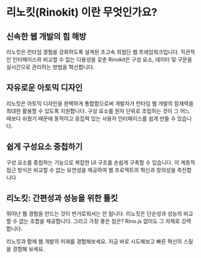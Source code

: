 # 리노킷(Rinokit) 이란 무엇인가요?

## 신속한 웹 개발의 힘 해방

리노킷은 런타임 경험을 강화하도록 설계된 초고속 최첨단 웹 프레임워크입니다.
직관적인 인터페이스와 비교할 수 없는 다용성을 갖춘 Rinokit은 구성 요소, 데이터 및 구문을 실시간으로 관리하는 방법을 혁신합니다.

## 자유로운 아토믹 디자인

리노킷은 아토믹 디자인을 완벽하게 통합함으로써 개발자가 런타임 웹 개발의 잠재력을 최대한 활용할 수 있도록 지원합니다.
구성 요소를 원자 단위로 조립하는 것이 그 어느 때보다 쉬웠기 때문에 동적이고 응집력 있는 사용자 인터페이스를 쉽게 만들 수 있습니다.

## 쉽게 구성요소 중첩하기

구성 요소를 중첩하는 기능으로 복잡한 UI 구조를 손쉽게 구축할 수 있습니다.
이 계층적 접근 방식은 비교할 수 없는 유연성을 제공하여 웹 프로젝트의 혁신과 창의성을 촉진합니다

## 리노킷: 간편성과 성능을 위한 툴킷

뛰어난 웹 경험을 만드는 것이 번거로워서는 안 됩니다. 리노킷은 단순성과 성능의 비교할 수 없는 조합을 제공합니다.
그리고 가장 좋은 점은? Rino.js 없이도 그 자체로 강력합니다.

리노킷과 함께 웹 개발의 미래를 경험해보세요. 지금 바로 시도해보고 빠른 혁신의 스릴을 경험해 보세요.
